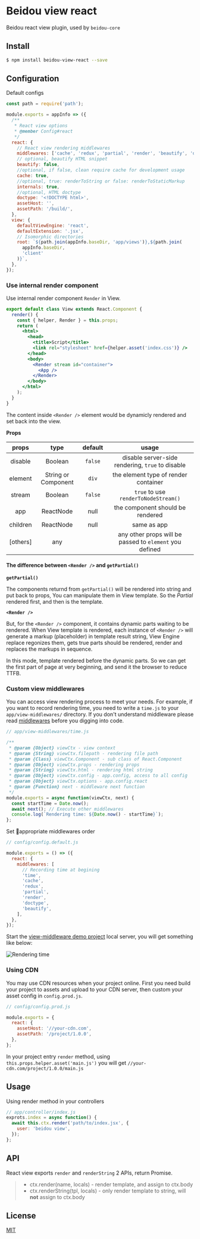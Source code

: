 # Beidou view react

Beidou react view plugin, used by `beidou-core`

## Install

```bash
$ npm install beidou-view-react --save
```

## Configuration

Default configs

```js
const path = require('path');

module.exports = appInfo => ({
  /**
   * React view options
   * @member Config#react
   */
  react: {
    // React view rendering middlewares
    middlewares: ['cache', 'redux', 'partial', 'render', 'beautify', 'doctype'],
    // optional, beautify HTML snippet
    beautify: false,
    //optional, if false, clean require cache for development usage
    cache: true,
    //optional, true: renderToString or false: renderToStaticMarkup
    internals: true,
    //optional, HTML doctype
    doctype: '<!DOCTYPE html>',
    assetHost: '',
    assetPath: '/build/',
  },
  view: {
    defaultViewEngine: 'react',
    defaultExtension: '.jsx',
    // Isomorphic directories
    root: `${path.join(appInfo.baseDir, 'app/views')},${path.join(
      appInfo.baseDir,
      'client'
    )}`,
  },
});
```

### Use **internal render component**

Use internal render component `Render` in View.

```jsx
export default class View extends React.Component {
  render() {
    const { helper, Render } = this.props;
    return (
      <html>
        <head>
          <title>Script</title>
          <link rel="stylesheet" href={helper.asset('index.css')} />
        </head>
        <body>
          <Render stream id="container">
            <App />
          </Render>
        </body>
      </html>
    );
  }
}
```

The content inside `<Render />` element would be dynamicly rendered and set back into the view.

**Props**

|  props   |        type         | default |                          usage                          |
| :------: | :-----------------: | :-----: | :-----------------------------------------------------: |
| disable  |       Boolean       | `false` |    disable server-side rendering, `true` to disable     |
| element  | String or Component |  `div`  |          the element type of render container           |
|  stream  |       Boolean       | `false` |          `true` to use `renderToNodeStream()`           |
|   app    |      ReactNode      |  null   |            the component should be rendered             |
| children |      ReactNode      |  null   |                       same as app                       |
| [others] |         any         |         | any other props will be passed to `element` you defined |

#### The difference between `<Render />` and `getPartial()`

**`getPartial()`**

The components returnd from `getPartial()` will be rendered into string and put back to props,
You can manipulate them in View template. So the _Partial_ rendered first, and then is the template.

**`<Render />`**

But, for the `<Render />` component, it contains dynamic parts waiting to be rendered. When View template is rendered, each instance of `<Render />` will generate a markup (placeholder) in template result string, View Engine replace regonizes them, gets true parts should be rendered, render and replaces the markups in sequence.

In this mode, template rendered before the dynamic parts. So we can get the first part of page at very beginning, and send it the browser to reduce TTFB.

### Custom view middlewares

You can access view rendering process to meet your needs. For example, if you want to record rendering time, you need to write a `time.js` to your `app/view-middlewares/` directory. If you don't understand middleware please read [middlewares](https://eggjs.org/en/intro/egg-and-koa.html) before you digging into code.

```js
// app/view-middlewares/time.js

/**
 * @param {Object} viewCtx - view context
 * @param {String} viewCtx.filepath - rendering file path
 * @param {Class} viewCtx.Component - sub class of React.Component
 * @param {Object} viewCtx.props - rendering props
 * @param {String} viewCtx.html - rendering html string
 * @param {Object} viewCtx.config - app.config, access to all config
 * @param {Object} viewCtx.options - app.config.react
 * @param {Function} next - middleware next function
 */
module.exports = async function(viewCtx, next) {
  const startTime = Date.now();
  await next(); // Execute other middlewares
  console.log(`Rendering time: ${Date.now() - startTime}`);
};
```

Set appropriate middlewares order

```js
// config/config.default.js

module.exports = () => ({
  react: {
    middlewares: [
      // Recording time at begining
      'time',
      'cache',
      'redux',
      'partial',
      'render',
      'doctype',
      'beautify',
    ],
  },
});
```

Start the [view-middleware demo project](../../examples/view-middleware/README.md) local server, you will get something like below:

![Rendering time](./screenshot.png)

### Using CDN

You may use CDN resources when your project online. First you need build your project to assets and upload to your CDN server, then custom your asset config in `config.prod.js`.

```js
// config/config.prod.js

module.exports = {
  react: {
    assetHost: '//your-cdn.com',
    assetPath: '/project/1.0.0',
  },
};
```

In your project entry `render` method, using `this.props.helper.asset('main.js')` you will get `//your-cdn.com/project/1.0.0/main.js`

## Usage

Using render method in your controllers

```js
// app/controller/index.js
exprots.index = async function() {
  await this.ctx.render('path/to/index.jsx', {
    user: 'beidou view',
  });
};
```

## API

React view exports `render` and `renderString` 2 APIs, return Promise.

> * ctx.render(name, locals) - render template, and assign to ctx.body
> * ctx.renderString(tpl, locals) - only render template to string, will **not** assign to ctx.body

## License

[MIT](LICENSE)
